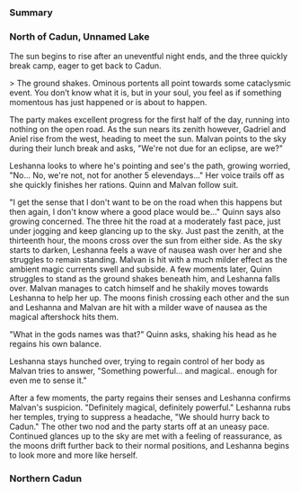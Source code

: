 ### Summary

### North of Cadun, Unnamed Lake

The sun begins to rise after an uneventful night ends, and the three quickly break camp, eager to get back to Cadun.

<div class="oracle">
>  The ground shakes. Ominous portents all point towards some cataclysmic event. You don’t know what it is, but in your soul, you feel as if something momentous has just happened or is about to happen.
</div>

The party makes excellent progress for the first half of the day, running into nothing on the open road. As the sun nears its zenith however, Gadriel and Aniel rise from the west, heading to meet the sun. Malvan points to the sky during their lunch break and asks, "We're not due for an eclipse, are we?"

Leshanna looks to where he's pointing and see's the path, growing worried, "No... No, we're not, not for another 5 elevendays..." Her voice trails off as she quickly finishes her rations. Quinn and Malvan follow suit.

"I get the sense that I don't want to be on the road when this happens but then again, I don't know where a good place would be..." Quinn says also growing concerned. The three hit the road at a moderately fast pace, just under jogging and keep glancing up to the sky. Just past the zenith, at the thirteenth hour, the moons cross over the sun from either side. As the sky starts to darken, Leshanna feels a wave of nausea wash over her and she struggles to remain standing. Malvan is hit with a much milder effect as the ambient magic currents swell and subside. A few moments later, Quinn struggles to stand as the ground shakes beneath him, and Leshanna falls over. Malvan manages to catch himself and he shakily moves towards Leshanna to help her up. The moons finish crossing each other and the sun and Leshanna and Malvan are hit with a milder wave of nausea as the magical aftershock hits them.

"What in the gods names was that?" Quinn asks, shaking his head as he regains his own balance.

Leshanna stays hunched over, trying to regain control of her body as Malvan tries to answer, "Something powerful... and magical.. enough for even me to sense it."

After a few moments, the party regains their senses and Leshanna confirms Malvan's suspicion. "Definitely magical, definitely powerful." Leshanna rubs her temples, trying to suppress a headache, "We should hurry back to Cadun." The other two nod and the party starts off at an uneasy pace. Continued glances up to the sky are met with a feeling of reassurance, as the moons drift further back to their normal positions, and Leshanna begins to look more and more like herself.

### Northern Cadun
